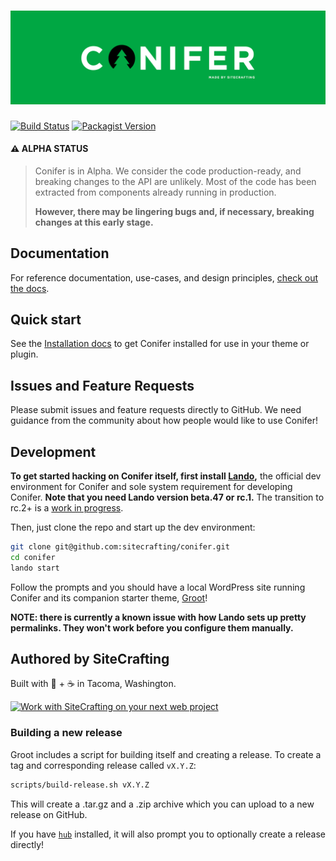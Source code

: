 # [![Conifer](img/banner-green.png)](https://coniferplug.in)

[![Build Status](https://travis-ci.org/sitecrafting/conifer.svg?branch=main)](https://travis-ci.org/github/sitecrafting/conifer)
[![Packagist Version](https://img.shields.io/packagist/v/sitecrafting/conifer.svg)](https://packagist.org/packages/sitecrafting/conifer)

#### :warning: ALPHA STATUS

> Conifer is in Alpha. We consider the code production-ready, and breaking changes to the API are unlikely. Most of the code has been extracted from components already running in production.
>
> **However, there may be lingering bugs and, if necessary, breaking changes at this early stage.**

## Documentation

For reference documentation, use-cases, and design principles, [check out the docs](https://www.coniferplug.in/).

## Quick start

See the [Installation docs](https://www.coniferplug.in/installation.html) to get Conifer installed for use in your theme or plugin.

## Issues and Feature Requests

Please submit issues and feature requests directly to GitHub. We need guidance from the community about how people would like to use Conifer!

## Development

**To get started hacking on Conifer itself, first install [Lando](https://docs.devwithlando.io/),** the official dev environment for Conifer and sole system requirement for developing Conifer. **Note that you need Lando version beta.47 or rc.1.** The transition to rc.2+ is a [work in progress](https://github.com/sitecrafting/conifer/issues/103).

Then, just clone the repo and start up the dev environment:

```bash
git clone git@github.com:sitecrafting/conifer.git
cd conifer
lando start
```

Follow the prompts and you should have a local WordPress site running Conifer
and its companion starter theme, [Groot](https://github.com/sitecrafting/groot)!

**NOTE: there is currently a known issue with how Lando sets up pretty permalinks. They won't work before you configure them manually.**

## Authored by SiteCrafting

Built with 💚 + ☕ in Tacoma, Washington.

[![Work with SiteCrafting on your next web project](https://raw.githubusercontent.com/sitecrafting/conifer/master/img/sc-banner.jpg)](https://www.sitecrafting.com/)

### Building a new release

Groot includes a script for building itself and creating a release. To create a tag and corresponding release called `vX.Y.Z`:

```bash
scripts/build-release.sh vX.Y.Z
```

This will create a .tar.gz and a .zip archive which you can upload to a new release on GitHub.

If you have [`hub`](https://hub.github.com/) installed, it will also prompt you to optionally create a release directly!
